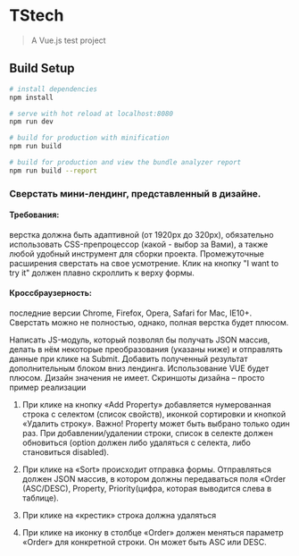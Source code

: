 # TStech

> A Vue.js test project

## Build Setup

``` bash
# install dependencies
npm install

# serve with hot reload at localhost:8080
npm run dev

# build for production with minification
npm run build

# build for production and view the bundle analyzer report
npm run build --report
```

### Сверстать мини-лендинг, представленный в дизайне.

#### Требования:

верстка должна быть адаптивной (от 1920px до 320px), обязательно
использовать CSS-препроцессор (какой - выбор за Вами), а также любой удобный
инструмент для сборки проекта. Промежуточные расширения сверстать на свое
усмотрение. Клик на кнопку &quot;I want to try it&quot; должен плавно скроллить к верху формы.

#### Кроссбраузерность:

последние версии Chrome, Firefox, Opera, Safari for Mac, IE10+.
Сверстать можно не полностью, однако, полная верстка будет плюсом.

Написать JS-модуль, который позволял бы получать JSON массив, делать в нём некоторые
преобразования (указаны ниже) и отправлять данные при клике на Submit. Добавить
полученный результат дополнительным блоком вниз лендинга.
Использование VUE будет плюсом. Дизайн значения не имеет. Скриншоты дизайна –
просто пример реализации

1) При клике на кнопку «Add Property» добавляется нумерованная строка с селектом
(список свойств), иконкой сортировки и кнопкой «Удалить строку». Важно!
Property может быть выбрано только один раз. При добавлении/удалении строки,
список в селекте должен обновиться (option должен либо удаляться с селекта,
либо становиться disabled).

2) При клике на «Sort» происходит отправка формы. Отправляться должен JSON
массив, в котором должны передаваться поля «Order (ASC/DESC), Property,
Priority(цифра, которая выводится слева в таблице).

3) При клике на «крестик» строка должна удаляться

4) При клике на иконку в столбце «Order» должен меняться параметр «Order» для
конкретной строки. Он может быть ASC или DESC.
